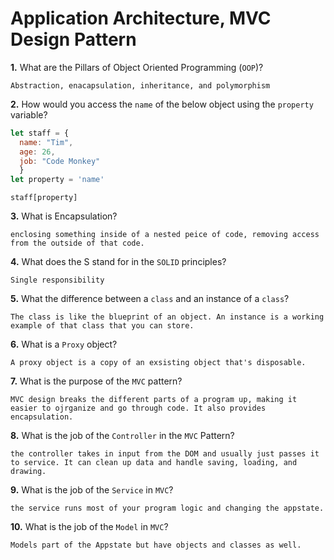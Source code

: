 # Application Architecture, MVC Design Pattern

**1.** What are the Pillars of Object Oriented Programming (`OOP`)?
<!-- enter you answer in the space below -->
```
Abstraction, enacapsulation, inheritance, and polymorphism
```
**2.** How would you access the `name` of the below object using the `property` variable?
```js
let staff = {
  name: "Tim",
  age: 26,
  job: "Code Monkey"
  }
let property = 'name'
```
<!-- enter you answer in the space below -->
```
staff[property]
```
**3.** What is Encapsulation?
<!-- enter you answer in the space below -->
```
enclosing something inside of a nested peice of code, removing access from the outside of that code.
```
**4.** What does the S stand for in the `SOLID` principles?
<!-- enter you answer in the space below -->
```
Single responsibility
```
**5.** What the difference between a `class` and an instance of a `class`?
<!-- enter you answer in the space below -->
```
The class is like the blueprint of an object. An instance is a working example of that class that you can store.
```
**6.** What is a `Proxy` object?
<!-- enter you answer in the space below -->
```
A proxy object is a copy of an exsisting object that's disposable.
```

**7.** What is the purpose of the `MVC` pattern?
<!-- enter you answer in the space below -->
```
MVC design breaks the different parts of a program up, making it easier to ojrganize and go through code. It also provides encapsulation.
```
**8.** What is the job of the `Controller` in the `MVC` Pattern?
<!-- enter you answer in the space below -->
```
the controller takes in input from the DOM and usually just passes it to service. It can clean up data and handle saving, loading, and drawing.
```

**9.** What is the job of the `Service` in `MVC`?
<!-- enter you answer in the space below -->
```
the service runs most of your program logic and changing the appstate.
```
**10.** What is the job of the `Model` in `MVC`?
<!-- enter you answer in the space below -->
```
Models part of the Appstate but have objects and classes as well.
```

